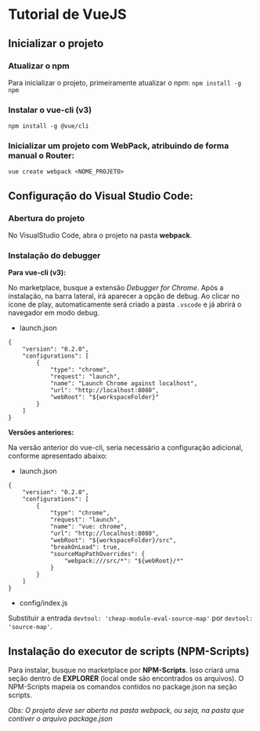 # Tutorial de VueJS

## Inicializar o projeto
### Atualizar o npm
Para inicializar o projeto, primeiramente atualizar o npm:
`npm install -g npm`

### Instalar o vue-cli (v3)
`npm install -g @vue/cli`

### Inicializar um projeto com WebPack, atribuindo de forma manual o Router:
`vue create webpack <NOME_PROJETO>`

## Configuração do Visual Studio Code:
### Abertura do projeto
No VisualStudio Code, abra o projeto na pasta **webpack**.

### Instalação do debugger
**Para vue-cli (v3):**

No marketplace, busque a extensão *Debugger for Chrome*. Após a instalação, na barra lateral, irá aparecer a opção de debug.
Ao clicar no ícone de play, automaticamente será criado a pasta `.vscode` e já abrirá o navegador em modo debug.

- launch.json
```
{
    "version": "0.2.0",
    "configurations": [
        {
            "type": "chrome",
            "request": "launch",
            "name": "Launch Chrome against localhost",
            "url": "http://localhost:8080",
            "webRoot": "${workspaceFolder}"
        }
    ]
}
```

**Versões anteriores:**

Na versão anterior do vue-cli, seria necessário a configuração adicional, conforme apresentado abaixo:

- launch.json
```
{
    "version": "0.2.0",
    "configurations": [
        {
            "type": "chrome",
            "request": "launch",
            "name": "vue: chrome",
            "url": "http://localhost:8080",
            "webRoot": "${workspaceFolder}/src",
            "breakOnLoad": true,
            "sourceMapPathOverrides": {
                "webpack:///src/*": "${webRoot}/*"
            }
        }
    ]
}
```

- config/index.js

Substituir a entrada `devtool: 'cheap-module-eval-source-map'` por `devtool: 'source-map'`.

## Instalação do executor de scripts (NPM-Scripts)
Para instalar, busque no marketplace por **NPM-Scripts**.
Isso criará uma seção dentro de **EXPLORER** (local onde são encontrados os arquivos).
O NPM-Scripts mapeia os comandos contidos no package.json na seção scripts.

*Obs: O projeto deve ser aberto na pasta webpack, ou seja, na pasta que contiver o arquivo package.json*

